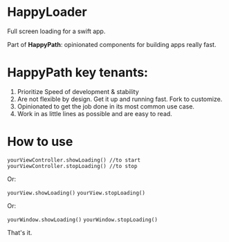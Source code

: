 # HappyLoader
Full screen loading for a swift app. 

Part of **HappyPath**: opinionated components for building apps really fast.

# HappyPath key tenants:
1. Prioritize Speed of development & stability
2. Are not flexible by design.  Get it up and running fast. Fork to customize. 
3. Opinionated to get the job done in its most common use case.  
4. Work in as little lines as possible and are easy to read.

# How to use

`yourViewController.showLoading() //to start`
`yourViewController.stopLoading() //to stop`


Or:

`yourView.showLoading()`
`yourView.stopLoading()`

Or:

`yourWindow.showLoading()`
`yourWindow.stopLoading()`

That's it.
